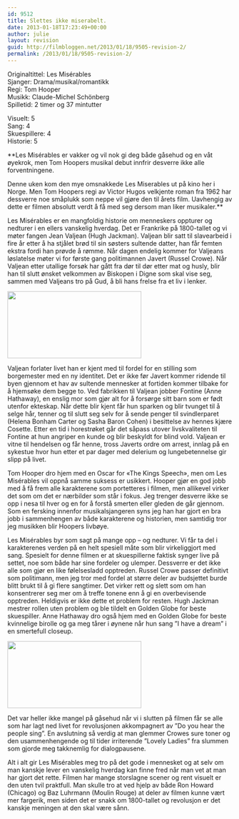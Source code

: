 ```yaml
---
id: 9512
title: Slettes ikke miserabelt.
date: 2013-01-18T17:23:49+00:00
author: julie
layout: revision
guid: http://filmbloggen.net/2013/01/18/9505-revision-2/
permalink: /2013/01/18/9505-revision-2/
---
```

Originaltittel: Les Misérables  
Sjanger: Drama/musikal/romantikk  
Regi: Tom Hooper  
Musikk: Claude-Michel Schönberg  
Spilletid: 2 timer og 37 mintutter

Visuelt: 5  
Sang: 4  
Skuespillere: 4  
Historie: 5

**Les Misérables er vakker og vil nok gi deg både gåsehud og en våt øyekrok, men Tom Hoopers musikal debut innfrir desverre ikke alle forventningene.  
<!--more-->

<span class="Apple-style-span" style="font-weight: normal">Denne uken kom den mye omsnakkede Les Miserables ut på kino her i Norge. Men Tom Hoopers regi av Victor Hugos velkjente roman fra 1962 har dessverre noe småplukk som neppe vil gjøre den til årets film. Uavhengig av dette er filmen absolutt verdt å få med seg dersom man liker musikaler.</span>**

Les Misérables er en mangfoldig historie om menneskers oppturer og nedturer i en ellers vanskelig hverdag. Det er Frankrike på 1800-tallet og vi møter fangen Jean Valjean (Hugh Jackman). Valjean blir satt til slavearbeid i fire år etter å ha stjålet brød til sin søsters sultende datter, han får femten ekstra fordi han prøvde å rømme. Når dagen endelig kommer for Valjeans løslatelse møter vi for første gang politimannen Javert (Russel Crowe). Når Valjean etter utallige forsøk har gått fra dør til dør etter mat og husly, blir han til slutt ønsket velkommen av Biskopen i Digne som skal vise seg, sammen med Valjeans tro på Gud, å bli hans frelse fra et liv i lenker.

<a href="http://filmbloggen.net/?attachment_id=9509" rel="attachment wp-att-9509"><img class="alignnone size-medium wp-image-9509" src="http://filmbloggen.net/wp-content/uploads//2013/01/6-300x150.jpg" alt="" width="300" height="150" /></a>

Valjean forlater livet han er kjent med til fordel for en stilling som borgemester med en ny identitet. Det er ikke før Javert kommer ridende til byen gjennom et hav av sultende mennesker at fortiden kommer tilbake for å hjemsøke dem begge to. Ved fabrikken til Valjean jobber Fontine (Anne Hathaway), en enslig mor som gjør alt for å forsørge sitt barn som er født utenfor ekteskap. Når dette blir kjent får hun sparken og blir tvunget til å selge hår, tenner og til slutt seg selv for å sende penger til svindlerparet (Helena Bonham Carter og Sasha Baron Cohen) i besittelse av hennes kjære Cosette. Etter en tid i horestrøket går det såpass utover livskvaliteten til Fontine at hun angriper en kunde og blir beskyldt for blind vold. Valjean er vitne til hendelsen og får henne, tross Javerts ordre om arrest, innlag på en sykestue hvor hun etter et par dager med delerium og lungebetennelse gir slipp på livet.

Tom Hooper dro hjem med en Oscar for &laquo;The Kings Speech&raquo;, men om Les Misérables vil oppnå samme suksess er usikkert. Hooper gjør en god jobb med å få frem alle karakterene som portetteres i filmen, men allikevel virker det som om det er nærbilder som står i fokus. Jeg trenger desverre ikke se opp i nesa til hver og en for å forstå smerten eller gleden de går gjennom. Som en fersking innenfor musikalsjangeren syns jeg han har gjort en bra jobb i sammenhengen av både karakterene og historien, men samtidig tror jeg musikken blir Hoopers livbøye.

Les Misérables byr som sagt på mange opp – og nedturer. Vi får ta del i karakterenes verden på en helt spesiell måte som blir virkeliggjort med sang. Spesielt for denne filmen er at skuespillerne faktisk synger live på settet, noe som både har sine fordeler og ulemper. Dessverre er det ikke alle som gjør en like følelsesladd opptreden. Russel Crowe passer definitivt som politimann, men jeg tror med fordel at større deler av budsjettet burde blitt brukt til å gi flere sangtimer. Det virker rett og slett som om han konsentrerer seg mer om å treffe tonene enn å gi en overbevisende opptreden. Heldigvis er ikke dette et problem for resten. Hugh Jackman mestrer rollen uten problem og ble tildelt en Golden Globe for beste skuespiller. Anne Hathaway dro også hjem med en Golden Globe for beste kvinnelige birolle og ga meg tårer i øynene når hun sang ”I have a dream” i en smertefull closeup.

<a href="http://filmbloggen.net/?attachment_id=9508" rel="attachment wp-att-9508"><img class="alignnone size-medium wp-image-9508" src="http://filmbloggen.net/wp-content/uploads//2013/01/5-300x150.jpg" alt="" width="300" height="150" /></a>

Det var heller ikke mangel på gåsehud når vi i slutten på filmen får se alle som har lagt ned livet for revolusjonen akkompagnert av ”Do you hear the people sing”. En avslutning så verdig at man glemmer Crowes sure toner og den usammenhengende og til tider irriterende ”Lovely Ladies” fra slummen som gjorde meg takknemlig for dialogpausene.

Alt i alt gir Les Misérables meg tro på det gode i mennesket og at selv om man kanskje lever en vanskelig hverdag kan finne fred når man vet at man har gjort det rette. Filmen har mange storslagne scener og rent visuelt er den uten tvil praktfull. Man skulle tro at ved hjelp av både Ron Howard (Chicago) og Baz Luhrmann (Moulin Rouge) at deler av filmen kunne vært mer fargerik, men siden det er snakk om 1800-tallet og revolusjon er det kanskje meningen at den skal være sånn.

<div class="video-shortcode">
</div>